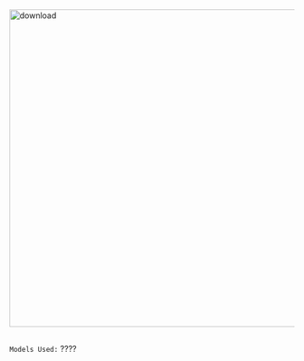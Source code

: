 
## 
<img width="720" height="560" alt="download" src="https://github.com/user-attachments/assets/44c012eb-12cf-4323-891e-5fe120cd0f94" />


##

`Models Used:` ????
